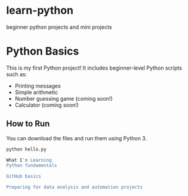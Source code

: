 # learn-python
beginner python projects and mini projects 
# Python Basics

This is my first Python project! 
It includes beginner-level Python scripts such as:

- Printing messages
- Simple arithmetic
- Number guessing game (coming soon!)
- Calculator (coming soon!)

## How to Run
You can download the files and run them using Python 3.

```bash
python hello.py

What I'm Learning
Python fundamentals

GitHub basics

Preparing for data analysis and automation projects
